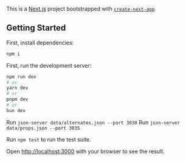 This is a [Next.js](https://nextjs.org/) project bootstrapped with [`create-next-app`](https://github.com/vercel/next.js/tree/canary/packages/create-next-app).

## Getting Started

First, install dependencies:

```bash
npm i
```

First, run the development server:

```bash
npm run dev
# or
yarn dev
# or
pnpm dev
# or
bun dev
```

Run `json-server data/alternates.json --port 3030`
Run `json-server data/props.json --port 3035`

Run `npm test` to run the test suite.

Open [http://localhost:3000](http://localhost:3000) with your browser to see the result.
